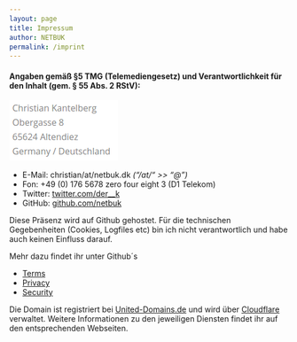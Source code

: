 ```yaml
---
layout: page
title: Impressum
author: NETBUK
permalink: /imprint
---
```


#### Angaben gemäß §5 TMG (Telemediengesetz) und Verantwortlichkeit für den Inhalt (gem. § 55 Abs. 2 RStV):
![Adresse](images/Adresse.png)

- E-Mail: christian/at/netbuk.dk *(“/at/“ >> “@”)* <br />
- Fon: +49 (0) 176 5678 zero four eight 3 (D1 Telekom)<br />
- Twitter: [twitter.com/der__k](http://twitter.com/der__k)
- GitHub: [github.com/netbuk](https://github.com/netbuk)

Diese Präsenz wird auf Github gehostet. Für die technischen Gegebenheiten (Cookies, Logfiles etc) bin ich nicht verantwortlich und habe auch keinen Einfluss darauf.

Mehr dazu findet ihr unter Github´s
- [Terms](https://github.com/site/terms)
- [Privacy](https://github.com/site/privacy)
- [Security](https://github.com/site/security)

Die Domain ist registriert bei [United-Domains.de](united-domains.de) und wird über [Cloudflare](http://cloudflare.com) verwaltet. Weitere Informationen zu den jeweiligen Diensten findet ihr auf den entsprechenden Webseiten.
